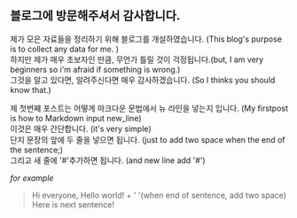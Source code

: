 블로그에 방문해주셔서 감사합니다.
---------  

  제가 모은 자료들을 정리하기 위해 블로그를 개설하였습니다. (This blog's purpose is to collect any data for me.  )  
  하지만 제가 매우 초보자인 만큼, 무언가 틀릴 것이 걱정됩니다.(but, I am very beginners so i'm afraid if something is wrong.)  
  그것을 알고 있다면, 알려주신다면 매우 감사하겠습니다. (So I thinks you should know that.)  
 
  제 첫번째 포스트는 어떻게 마크다운 문법에서 뉴 라인을 넣는지 입니다. (My firstpost is how to Markdown input new_line)  
  이것은 매우 간단합니다. (it's very simple)  
  단지 문장의 앞에 두 줄을 넣으면 됩니다. (just to add two space when the end of the sentence;)  
  그리고 새 줄에 '#'추가하면 됩니다. (and new line add '#')  

 *for example*
 >Hi everyone, Hello world! + '  '(when end of sentence, add two space)  
 >Here is next sentence!
 
